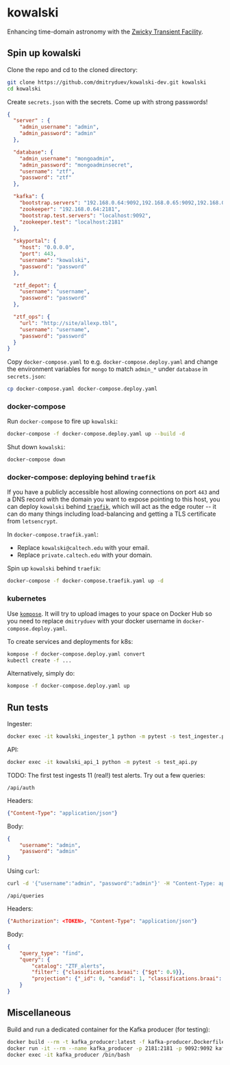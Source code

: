 # kowalski

Enhancing time-domain astronomy with the [Zwicky Transient Facility](https://ztf.caltech.edu).

## Spin up kowalski

Clone the repo and cd to the cloned directory:
```bash
git clone https://github.com/dmitryduev/kowalski-dev.git kowalski
cd kowalski
```

Create `secrets.json` with the secrets. Come up with strong passwords!
```json
{
  "server" : {
    "admin_username": "admin",
    "admin_password": "admin"
  },

  "database": {
    "admin_username": "mongoadmin",
    "admin_password": "mongoadminsecret",
    "username": "ztf",
    "password": "ztf"
  },

  "kafka": {
    "bootstrap.servers": "192.168.0.64:9092,192.168.0.65:9092,192.168.0.66:9092",
    "zookeeper": "192.168.0.64:2181",
    "bootstrap.test.servers": "localhost:9092",
    "zookeeper.test": "localhost:2181"
  },
  
  "skyportal": {
    "host": "0.0.0.0",
    "port": 443,
    "username": "kowalski",
    "password": "password"
  },

  "ztf_depot": {
    "username": "username",
    "password": "password"
  },

  "ztf_ops": {
    "url": "http://site/allexp.tbl",
    "username": "username",
    "password": "password"
  }
}
```

Copy `docker-compose.yaml` to e.g. `docker-compose.deploy.yaml` and change the environment variables for `mongo` 
to match `admin_*` under `database` in `secrets.json`:
```bash
cp docker-compose.yaml docker-compose.deploy.yaml
```

### docker-compose

Run `docker-compose` to fire up `kowalski`:
```bash
docker-compose -f docker-compose.deploy.yaml up --build -d
```

Shut down `kowalski`:
```bash
docker-compose down
```

### docker-compose: deploying behind `traefik`

If you have a publicly accessible host allowing connections on port `443` and a DNS record with the domain 
you want to expose pointing to this host, you can deploy `kowalski` behind [`traefik`](http://traefik.io), 
which will act as the edge router -- it can do many things including load-balancing and 
getting a TLS certificate from `letsencrypt`. 

In `docker-compose.traefik.yaml`:
- Replace `kowalski@caltech.edu` with your email.
- Replace `private.caltech.edu` with your domain.

Spin up `kowalski` behind `traefik`:

```bash
docker-compose -f docker-compose.traefik.yaml up -d
```

### kubernetes

Use [`kompose`](https://kompose.io/). 
It will try to upload images to your space on Docker Hub 
so you need to replace `dmitryduev` with your docker username in `docker-compose.deploy.yaml`.

To create services and deployments for k8s:
```bash
kompose -f docker-compose.deploy.yaml convert
kubectl create -f ...
```

Alternatively, simply do:
```bash
kompose -f docker-compose.deploy.yaml up
```


## Run tests

Ingester:
```bash
docker exec -it kowalski_ingester_1 python -m pytest -s test_ingester.py
```

API:
```bash
docker exec -it kowalski_api_1 python -m pytest -s test_api.py
```

TODO: The first test ingests 11 (real!) test alerts. Try out a few queries:

`/api/auth`

Headers:
```json
{"Content-Type": "application/json"}
```

Body:
```json
{
    "username": "admin",
    "password": "admin"
}
```

Using `curl`:
```bash
curl -d '{"username":"admin", "password":"admin"}' -H "Content-Type: application/json" -X POST https://localhost:4000/api/auth
```


`/api/queries`

Headers:
```json
{"Authorization": <TOKEN>, "Content-Type": "application/json"}
```

Body:
```json
{
    "query_type": "find",
    "query": {
        "catalog": "ZTF_alerts",
    	"filter": {"classifications.braai": {"$gt": 0.9}},
    	"projection": {"_id": 0, "candid": 1, "classifications.braai": 1}
    }
}
```

## Miscellaneous

Build and run a dedicated container for the Kafka producer (for testing):
```bash
docker build --rm -t kafka_producer:latest -f kafka-producer.Dockerfile .
docker run -it --rm --name kafka_producer -p 2181:2181 -p 9092:9092 kafka_producer:latest
docker exec -it kafka_producer /bin/bash
``` 